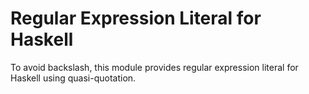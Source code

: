 # Regular Expression Literal for Haskell

To avoid backslash, this module provides regular expression literal
for Haskell using quasi-quotation.
